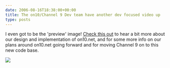 ```yaml
---
date: 2006-08-16T18:38:00+00:00
title: The on10/Channel 9 Dev team have another dev focused video up
type: posts
---
```

I even got to be the 'preview' image! [Check this out](http://channel9.msdn.com/showpost.aspx?postid=226369) to hear a bit more about our design and implementation of on10.net, and for some more info on our plans around on10.net going forward and for moving Channel 9 on to this new code base.

[<img src="http://channel9.msdn.com/Photos/226369.jpg" border="0" />](http://channel9.msdn.com/showpost.aspx?postid=226369)
